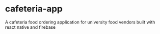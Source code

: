 # cafeteria-app
 A cafeteria food ordering application for university food vendors built with react native and firebase
